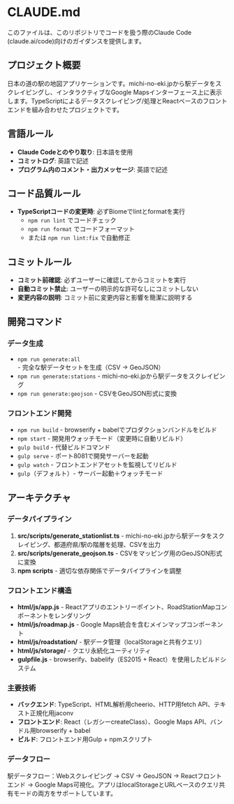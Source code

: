 # CLAUDE.md

このファイルは、このリポジトリでコードを扱う際のClaude Code (claude.ai/code)向けのガイダンスを提供します。

## プロジェクト概要

日本の道の駅の地図アプリケーションです。michi-no-eki.jpから駅データをスクレイピングし、インタラクティブなGoogle Mapsインターフェース上に表示します。TypeScriptによるデータスクレイピング/処理とReactベースのフロントエンドを組み合わせたプロジェクトです。

## 言語ルール

- **Claude Codeとのやり取り**: 日本語を使用
- **コミットログ**: 英語で記述
- **プログラム内のコメント・出力メッセージ**: 英語で記述

## コード品質ルール

- **TypeScriptコードの変更時**: 必ずBiomeでlintとformatを実行
  - `npm run lint` でコードチェック
  - `npm run format` でコードフォーマット
  - または `npm run lint:fix` で自動修正

## コミットルール

- **コミット前確認**: 必ずユーザーに確認してからコミットを実行
- **自動コミット禁止**: ユーザーの明示的な許可なしにコミットしない
- **変更内容の説明**: コミット前に変更内容と影響を簡潔に説明する

## 開発コマンド

### データ生成
- `npm run generate:all` - 完全な駅データセットを生成（CSV → GeoJSON）
- `npm run generate:stations` - michi-no-eki.jpから駅データをスクレイピング
- `npm run generate:geojson` - CSVをGeoJSON形式に変換

### フロントエンド開発
- `npm run build` - browserify + babelでプロダクションバンドルをビルド
- `npm start` - 開発用ウォッチモード（変更時に自動リビルド）
- `gulp build` - 代替ビルドコマンド
- `gulp serve` - ポート8081で開発サーバーを起動
- `gulp watch` - フロントエンドアセットを監視してリビルド
- `gulp`（デフォルト）- サーバー起動＋ウォッチモード


## アーキテクチャ

### データパイプライン
1. **src/scripts/generate_stationlist.ts** - michi-no-eki.jpから駅データをスクレイピング、都道府県/駅の階層を処理、CSVを出力
2. **src/scripts/generate_geojson.ts** - CSVをマッピング用のGeoJSON形式に変換
3. **npm scripts** - 適切な依存関係でデータパイプラインを調整

### フロントエンド構造
- **html/js/app.js** - Reactアプリのエントリーポイント、RoadStationMapコンポーネントをレンダリング
- **html/js/roadmap.js** - Google Maps統合を含むメインマップコンポーネント
- **html/js/roadstation/** - 駅データ管理（localStorageと共有クエリ）
- **html/js/storage/** - クエリ永続化ユーティリティ
- **gulpfile.js** - browserify、babelify（ES2015 + React）を使用したビルドシステム

### 主要技術
- **バックエンド**: TypeScript、HTML解析用cheerio、HTTP用fetch API、テキスト正規化用jaconv
- **フロントエンド**: React（レガシーcreateClass）、Google Maps API、バンドル用browserify + babel
- **ビルド**: フロントエンド用Gulp + npmスクリプト

### データフロー
駅データフロー：Webスクレイピング → CSV → GeoJSON → Reactフロントエンド → Google Maps可視化。アプリはlocalStorageとURLベースのクエリ共有モードの両方をサポートしています。
